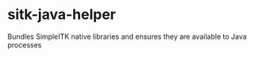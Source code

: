 # sitk-java-helper
Bundles SimpleITK native libraries and ensures they are available to Java processes
